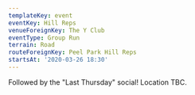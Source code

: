 ```yaml
---
templateKey: event
eventKey: Hill Reps
venueForeignKey: The Y Club
eventType: Group Run
terrain: Road
routeForeignKey: Peel Park Hill Reps
startsAt: '2020-03-26 18:30'
---
```

Followed by the "Last Thursday" social! Location TBC.
